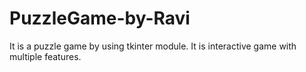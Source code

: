 # PuzzleGame-by-Ravi
It is a puzzle game by using tkinter module. It is interactive game with multiple features.
